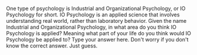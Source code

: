 One type of psychology is Industrial
and Organizational Psychology,
or IO Psychology for short.
IO Psychology is an applied science
that involves understanding real world,
rather than laboratory behavior.
Given the name Industrial
and Organizational Psychology,
in what area do you think
IO Psychology is applied?
Meaning what part of your life do you
think would IO Psychology be applied to?
Type your answer here.
Don't worry if you don't know
the correct answer. Just guess.
